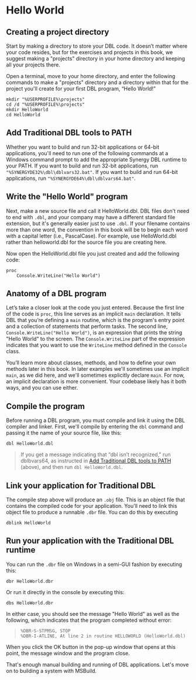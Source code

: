 # Hello World

<!--Might want to say something brief about how they're now ready to write DBL code, create a program, etc. (E.g., "Now that you've installed Visual Studio, Synergy/DE, and SDI, you're ready to create your first program in DBL" or something like the intro in hello_msbuild.md.) This will give the next sentence ("You'll start by...") and the section the context it needs.-->

## Creating a project directory

Start by making a directory to store your DBL code. It doesn’t matter where your code resides, but for the exercises and projects in this book, we suggest making a "projects" directory in your home directory and keeping all your projects there.

Open a terminal, move to your home directory, and enter the following commands to make a "projects" directory and a directory within that for the project you'll create for your first DBL program, “Hello World!”

```console
mkdir "%USERPROFILE%\projects"
cd /d "%USERPROFILE%\projects"
mkdir HelloWorld
cd HelloWorld
```

## Add Traditional DBL tools to PATH
Whether you want to build and run 32-bit applications or 64-bit applications, you'll need to run one of the following commands at a Windows command prompt to add the appropriate Synergy DBL runtime to your PATH. If you want to build and run 32-bit applications, run `"%SYNERGYDE32%\dbl\dblvars32.bat"`. If you want to build and run 64-bit applications, run `"%SYNERGYDE64%\dbl\dblvars64.bat"`.

## Write the "Hello World" program

Next, make a new source file and call it HelloWorld.dbl. DBL files don't need to end with `.dbl`, and your company may have a different standard file extension, but it's generally easier just to use `.dbl`. If your filename contains more than one word, the convention in this book will be to begin each word with a capital letter (i.e., PascalCase). For example, use HelloWorld.dbl rather than helloworld.dbl for the source file you are creating here.

Now open the HelloWorld.dbl file you just created and add the following code:

```dbl
proc
    Console.WriteLine("Hello World")
```

## Anatomy of a DBL program

Let’s take a closer look at the code you just entered. Because the first line of the code is `proc`, this line serves as an implicit `main` declaration. It tells DBL that you’re defining a `main` routine, which is the program's entry point and a collection of statements that perform tasks. The second line, `Console.WriteLine("Hello World")`, is an expression that prints the string "Hello World" to the screen. The `Console.WriteLine` part of the expression indicates that you want to use the `WriteLine` method defined in the `Console` class. 

You’ll learn more about classes, methods, and how to define your own methods later in this book. In later examples we'll sometimes use an implicit `main`, as we did here, and we'll sometimes explicitly declare `main`. For now, an implicit declaration is more convenient. Your codebase likely has it both ways, and you can use either. 

## Compile the program
Before running a DBL program, you must compile and link it using the DBL compiler and linker. First, we'll compile by entering the `dbl` command and passing it the name of your source file, like this:

```console
dbl HelloWorld.dbl
```

>If you get a message indicating that “dbl isn’t recognized," run dblbvars64, as instructed in [Add Traditional DBL tools to PATH](#add-traditional-dbl-tools-to-path) (above), and then run `dbl HelloWorld.dbl`.

## Link your application for Traditional DBL
The compile step above will produce an `.obj` file. This is an object file that contains the compiled code for your application. You'll need to link this object file to produce a runnable `.dbr` file. You can do this by executing

```console
dblink HelloWorld
```

## Run your application with the Traditional DBL runtime
You can run the `.dbr` file on Windows in a semi-GUI fashion by executing this:

```console
dbr HelloWorld.dbr
```

Or run it directly in the console by executing this:

```console
dbs HelloWorld.dbr
```

In either case, you should see the message "Hello World" as well as the following, which indicates that the program completed without error:

>```
>%DBR-S-STPMSG, STOP
>%DBR-I-ATLINE, At line 2 in routine HELLOWORLD (HelloWorld.dbl)
>```

When you click the OK button in the pop-up window that opens at this point, the message window and the program close.

That's enough manual building and running of DBL applications. Let's move on to building a system with MSBuild.